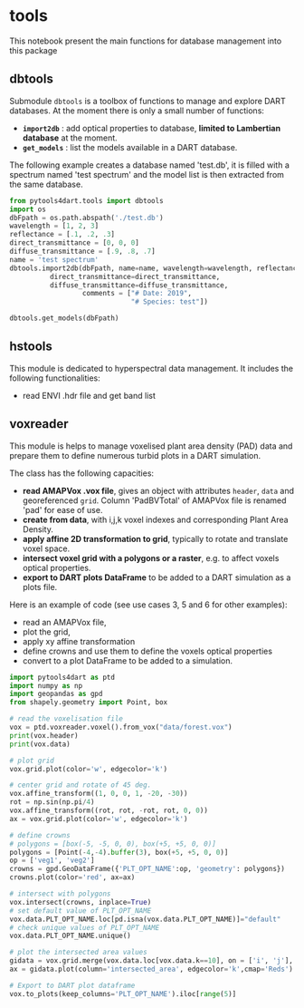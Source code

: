 # tools
This notebook present the main functions for database management into this
package



## dbtools

Submodule `dbtools` is a toolbox of functions to manage and explore DART databases. 
At the moment there is only a small number of functions:

- **`import2db`** : add optical properties to database, **limited to Lambertian database** at the moment.
- **`get_models`** : list the models available in a DART database. 

The following example creates a database named 'test.db', it is filled with a spectrum named 'test spectrum'
and the model list is then extracted from the same database.

```python
from pytools4dart.tools import dbtools
import os
dbFpath = os.path.abspath('./test.db')
wavelength = [1, 2, 3]
reflectance = [.1, .2, .3]
direct_transmittance = [0, 0, 0]
diffuse_transmittance = [.9, .8, .7]
name = 'test spectrum'
dbtools.import2db(dbFpath, name=name, wavelength=wavelength, reflectance=reflectance,
          direct_transmittance=direct_transmittance, 
          diffuse_transmittance=diffuse_transmittance,
                  comments = ["# Date: 2019",
                              "# Species: test"])

dbtools.get_models(dbFpath)
```

## hstools

This module is dedicated to hyperspectral data management. It includes the following functionalities:

- read ENVI .hdr file and get band list
 

## voxreader

This module is helps to manage voxelised plant area density (PAD) data and 
prepare them to define numerous turbid plots in a DART simulation.

The class has the following capacities:
- **read AMAPVox .vox file**, gives an object with attributes `header`, `data` and georeferenced `grid`.
Column 'PadBVTotal' of AMAPVox file is renamed 'pad' for ease of use.
- **create from data**, with i,j,k voxel indexes and corresponding Plant Area Density. 
- **apply affine 2D transformation to grid**, typically to rotate and translate voxel space. 
- **intersect voxel grid with a polygons or a raster**, e.g. to affect voxels optical properties.
- **export to DART plots DataFrame** to be added to a DART simulation as a plots file.

Here is an example of code (see use cases 3, 5 and 6 for other examples):
 - read an AMAPVox file,
 - plot the grid, 
 - apply xy affine transformation
 - define crowns and use them to define the voxels optical properties
 - convert to a plot DataFrame to be added to a simulation.
 
```python
import pytools4dart as ptd
import numpy as np
import geopandas as gpd
from shapely.geometry import Point, box

# read the voxelisation file
vox = ptd.voxreader.voxel().from_vox("data/forest.vox")
print(vox.header)
print(vox.data)

# plot grid
vox.grid.plot(color='w', edgecolor='k')

# center grid and rotate of 45 deg.
vox.affine_transform((1, 0, 0, 1, -20, -30))
rot = np.sin(np.pi/4)
vox.affine_transform((rot, rot, -rot, rot, 0, 0))
ax = vox.grid.plot(color='w', edgecolor='k')

# define crowns
# polygons = [box(-5, -5, 0, 0), box(+5, +5, 0, 0)]
polygons = [Point(-4,-4).buffer(3), box(+5, +5, 0, 0)]
op = ['veg1', 'veg2']
crowns = gpd.GeoDataFrame({'PLT_OPT_NAME':op, 'geometry': polygons})
crowns.plot(color='red', ax=ax)

# intersect with polygons
vox.intersect(crowns, inplace=True)
# set default value of PLT_OPT_NAME
vox.data.PLT_OPT_NAME.loc[pd.isna(vox.data.PLT_OPT_NAME)]="default"
# check unique values of PLT_OPT_NAME
vox.data.PLT_OPT_NAME.unique()

# plot the intersected area values
gidata = vox.grid.merge(vox.data.loc[vox.data.k==10], on = ['i', 'j'], how='left')
ax = gidata.plot(column='intersected_area', edgecolor='k',cmap='Reds')

# Export to DART plot dataframe
vox.to_plots(keep_columns='PLT_OPT_NAME').iloc[range(5)]
```
